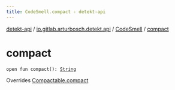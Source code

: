 ```yaml
---
title: CodeSmell.compact - detekt-api
---
```


[detekt-api](../../index.html) / [io.gitlab.arturbosch.detekt.api](../index.html) / [CodeSmell](index.html) / [compact](./compact.html)

# compact

`open fun compact(): `[`String`](https://kotlinlang.org/api/latest/jvm/stdlib/kotlin/-string/index.html)

Overrides [Compactable.compact](../-compactable/compact.html)

